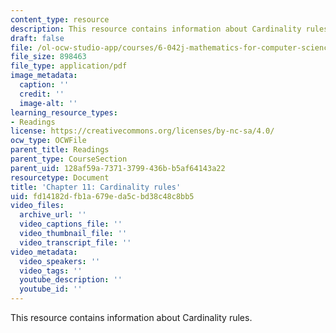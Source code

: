 ```yaml
---
content_type: resource
description: This resource contains information about Cardinality rules.
draft: false
file: /ol-ocw-studio-app/courses/6-042j-mathematics-for-computer-science-fall-2010/fd14182dfb1a679eda5cbd38c48c8bb5_MIT6_042JF10_chap11.pdf
file_size: 898463
file_type: application/pdf
image_metadata:
  caption: ''
  credit: ''
  image-alt: ''
learning_resource_types:
- Readings
license: https://creativecommons.org/licenses/by-nc-sa/4.0/
ocw_type: OCWFile
parent_title: Readings
parent_type: CourseSection
parent_uid: 128af59a-7371-3799-436b-b5af64143a22
resourcetype: Document
title: 'Chapter 11: Cardinality rules'
uid: fd14182d-fb1a-679e-da5c-bd38c48c8bb5
video_files:
  archive_url: ''
  video_captions_file: ''
  video_thumbnail_file: ''
  video_transcript_file: ''
video_metadata:
  video_speakers: ''
  video_tags: ''
  youtube_description: ''
  youtube_id: ''
---
```

This resource contains information about Cardinality rules.